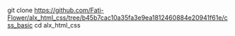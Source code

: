 git clone https://github.com/Fati-Flower/alx_html_css/tree/b45b7cac10a35fa3e9ea1812460884e20941f61e/css_basic
cd alx_html_css
